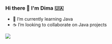 ### Hi there 👋 I'm Dima 🇺🇦 
- 🌱 I’m currently learning Java 
- ☕️ I’m looking to collaborate on Java projects 


<a href="https://t.me/dmk_t"><img src="https://img.shields.io/badge/Telegram-2CA5E0?style=for-the-badge&logo=telegram&logoColor=white"></a>






    
      
